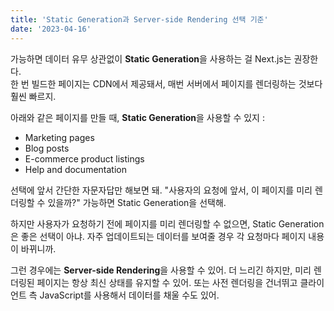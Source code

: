```yaml
---
title: 'Static Generation과 Server-side Rendering 선택 기준'
date: '2023-04-16'
---
```


가능하면 데이터 유무 상관없이 **Static Generation**을 사용하는 걸 Next.js는 권장한다.<br>
한 번 빌드한 페이지는 CDN에서 제공돼서, 매번 서버에서 페이지를 렌더링하는 것보다 훨씬 빠르지.

아래와 같은 페이지를 만들 때, **Static Generation**을 사용할 수 있지 :

- Marketing pages
- Blog posts
- E-commerce product listings
- Help and documentation

선택에 앞서 간단한 자문자답만 해보면 돼. "사용자의 요청에 앞서, 이 페이지를 미리 렌더링할 수 있을까?" 가능하면 Static Generation을 선택해.

하지만 사용자가 요청하기 전에 페이지를 미리 렌더링할 수 없으면, Static Generation은 좋은 선택이 아냐. 자주 업데이트되는 데이터를 보여줄 경우 각 요청마다 페이지 내용이 바뀌니까.

그런 경우에는 **Server-side Rendering**을 사용할 수 있어. 더 느리긴 하지만, 미리 렌더링된 페이지는 항상 최신 상태를 유지할 수 있어. 또는 사전 렌더링을 건너뛰고 클라이언트 측 JavaScript를 사용해서 데이터를 채울 수도 있어.